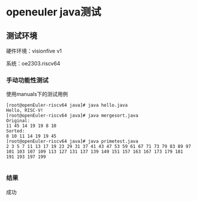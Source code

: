 # openeuler java测试



## 测试环境



硬件环境：visionfive v1

系统：oe2303.riscv64



### 手动功能性测试

使用manuals下的测试用例


```
[root@openEuler-riscv64 java]# java hello.java
Hello, RISC-V!
[root@openEuler-riscv64 java]# java mergesort.java
Original:
11 45 14 19 19 8 10 
Sorted:
8 10 11 14 19 19 45 
[root@openEuler-riscv64 java]# java primetest.java
2 3 5 7 11 13 17 19 23 29 31 37 41 43 47 53 59 61 67 71 73 79 83 89 97 101 103 107 109 113 127 131 137 139 149 151 157 163 167 173 179 181 191 193 197 199 


```


### 结果

成功






